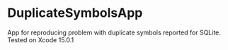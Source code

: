 #  DuplicateSymbolsApp

App for reproducing problem with duplicate symbols reported for SQLite.
Tested on Xcode 15.0.1



